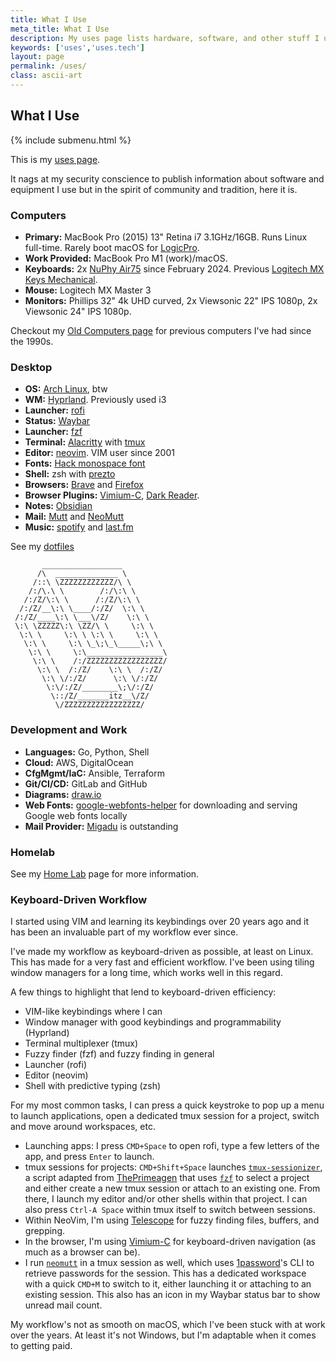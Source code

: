 ```yaml
---
title: What I Use
meta_title: What I Use
description: My uses page lists hardware, software, and other stuff I use
keywords: ['uses','uses.tech']
layout: page
permalink: /uses/
class: ascii-art
---
```

## What I Use

{% include submenu.html %}

This is my [uses page](https://uses.tech/).

It nags at my security conscience to publish information about software and
equipment I use but in the spirit of community and tradition, here it is.

### Computers

* __Primary:__ MacBook Pro (2015) 13" Retina i7 3.1GHz/16GB. Runs Linux
  full-time. Rarely boot macOS for [LogicPro](https://www.apple.com/logic-pro/).
* __Work Provided:__ MacBook Pro M1 (work)/macOS.
* __Keyboards:__ 2x [NuPhy Air75](https://nuphy.com/products/air75) since
  February 2024. Previous [Logitech MX Keys Mechanical](https://www.logitech.com/en-us/products/keyboards/mx-mechanical.html).
* __Mouse:__ Logitech MX Master 3
* __Monitors:__ Phillips 32" 4k UHD curved, 2x Viewsonic 22" IPS 1080p, 2x
  Viewsonic 24" IPS 1080p.

Checkout my [Old Computers page](/old-computers.html) for previous computers
I've had since the 1990s.

### Desktop

* __OS:__ [Arch Linux](https://archlinux.org/), btw
* __WM:__ [Hyprland](https://hyprland.org/). Previously used i3
* __Launcher:__ [rofi](https://github.com/davatorium/rofi)
* __Status:__ [Waybar](https://github.com/Alexays/Waybar)
* __Launcher:__ [fzf](https://www.logitech.com/en-us/products/keyboards/mx-mechanical.html)
* __Terminal:__ [Alacritty](https://alacritty.org/) with [tmux](https://github.com/tmux/tmux)
* __Editor:__ [neovim](https://neovim.io/). VIM user since 2001
* __Fonts:__ [Hack monospace font](https://sourcefoundry.org/hack/)
* __Shell:__ zsh with [prezto](https://github.com/sorin-ionescu/prezto)
* __Browsers:__ [Brave](https://brave.com) and [Firefox](https://www.mozilla.org/en-US/firefox/new/)
* __Browser Plugins:__ [Vimium-C](https://www.logitech.com/en-us/products/keyboards/mx-mechanical.html),
  [Dark Reader](https://darkreader.org/).
* __Notes:__ [Obsidian](https://obsidian.md/)
* __Mail:__ [Mutt](https://mutt.org) and [NeoMutt](http://www.neomutt.org/)
* __Music:__ [spotify](https://open.spotify.com/user/hewbert007?si=52f6e599773a4cab) and [last.fm](https://www.last.fm/user/joshbeard)

See my [dotfiles](https://github.com/joshbeard/dotfiles)

```ascii-art-right
       __________________
      /\  ______________ \
     /::\ \ZZZZZZZZZZZZ/\ \
    /:/\.\ \        /:/\:\ \
   /:/Z/\:\ \      /:/Z/\:\ \
  /:/Z/__\:\ \____/:/Z/  \:\ \
 /:/Z/____\:\ \___\/Z/    \:\ \
 \:\ \ZZZZZ\:\ \ZZ/\ \     \:\ \
  \:\ \     \:\ \ \:\ \     \:\ \
   \:\ \     \:\ \_\;\_\_____\;\ \
    \:\ \     \:\_________________\
     \:\ \    /:/ZZZZZZZZZZZZZZZZZ/
      \:\ \  /:/Z/    \:\ \  /:/Z/
       \:\ \/:/Z/      \:\ \/:/Z/
        \:\/:/Z/________\;\/:/Z/
         \::/Z/_______itz__\/Z/
          \/ZZZZZZZZZZZZZZZZZ/
```

### Development and Work

* __Languages:__ Go, Python, Shell
* __Cloud:__ AWS, DigitalOcean
* __CfgMgmt/IaC:__ Ansible, Terraform
* __Git/CI/CD:__ GitLab and GitHub
* __Diagrams:__ [draw.io](https://draw.io/)
* __Web Fonts:__ [google-webfonts-helper](https://colorslurp.com/) for downloading and serving Google web fonts locally
* __Mail Provider:__ [Migadu](https://www.migadu.com/) is outstanding

### Homelab

See my [Home Lab](/homelab) page for more information.

### Keyboard-Driven Workflow

I started using VIM and learning its keybindings over 20 years ago and it has
been an invaluable part of my workflow ever since.

I've made my workflow as keyboard-driven as possible, at least on Linux.
This has made for a very fast and efficient workflow. I've been using tiling
window managers for a long time, which works well in this regard.

A few things to highlight that lend to keyboard-driven efficiency:

* VIM-like keybindings where I can
* Window manager with good keybindings and programmability (Hyprland)
* Terminal multiplexer (tmux)
* Fuzzy finder (fzf) and fuzzy finding in general
* Launcher (rofi)
* Editor (neovim)
* Shell with predictive typing (zsh)

For my most common tasks, I can press a quick keystroke to pop up a menu to
launch applications, open a dedicated tmux session for a project, switch and
move around workspaces, etc.

* Launching apps: I press `CMD+Space` to open rofi, type a few letters of the
  app, and press `Enter` to launch.
* tmux sessions for projects: `CMD+Shift+Space` launches [`tmux-sessionizer`](https://github.com/joshbeard/dotfiles/blob/master/home/bin/tmux-sessionizer.sh),
  a script adapted from [ThePrimeagen](https://www.youtube.com/c/ThePrimeagen)
  that uses [`fzf`](https://github.com/junegunn/fzf) to select a project and
  either create a new tmux session or attach to an existing one. From there,
  I launch my editor and/or other shells within that project. I can also press
  `Ctrl-A Space` within tmux itself to switch between sessions.
* Within NeoVim, I'm using [Telescope](https://github.com/nvim-telescope/telescope.nvim)
  for fuzzy finding files, buffers, and grepping.
* In the browser, I'm using [Vimium-C](https://www.logitech.com/en-us/products/keyboards/mx-mechanical.html)
  for keyboard-driven navigation (as much as a browser can be).
* I run [`neomutt`](http://www.neomutt.org/) in a tmux session as well, which
  uses [1password](https://1password.com/)'s CLI to retrieve passwords for the
  session. This has a dedicated workspace with a quick `CMD+M` to switch to it,
  either launching it or attaching to an existing session. This also has an
  icon in my Waybar status bar to show unread mail count.

My workflow's not as smooth on macOS, which I've been stuck with at work over
the years. At least it's not Windows, but I'm adaptable when it comes to
getting paid.
